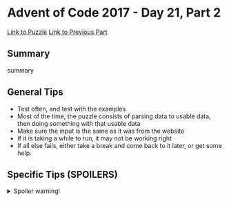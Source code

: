 # Advent of Code 2017 - Day 21, Part 2

[Link to Puzzle](https://adventofcode.com/2017/day/21#part2)
[Link to Previous Part](https://github.com/CodingAP/unofficial-aoc-syllabus/blob/main/years/2017/day21/part1.md)

## Summary
summary

## General Tips
- Test often, and test with the examples
- Most of the time, the puzzle consists of parsing data to usable data, then doing something with that usable data
- Make sure the input is the same as it was from the website
- If it is taking a while to run, it may not be working right
- If all else fails, either take a break and come back to it later, or get some help.

## Specific Tips (SPOILERS)
<details> <summary>Spoiler warning!</summary>

specific tips

</details>
